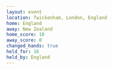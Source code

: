 ```yaml
---
layout: event
location: Twickenham, London, England
home: England
away: New Zealand
home_score: 10
away_score: 0
changed_hands: true
held_for: 16
held_by: England
---
```

